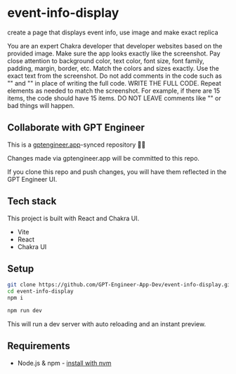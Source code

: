 # event-info-display

create a page that displays event info, use image and make exact replica

You are an expert Chakra developer that developer websites based on the provided image.
Make sure the app looks exactly like the screenshot.
Pay close attention to background color, text color, font size, font family,
padding, margin, border, etc. Match the colors and sizes exactly.
Use the exact text from the screenshot.
Do not add comments in the code such as "<!-- Add other navigation links as needed -->" and "<!-- ... other news items ... -->" in place of writing the full code. WRITE THE FULL CODE.
Repeat elements as needed to match the screenshot. For example, if there are 15 items, the code should have 15 items. DO NOT LEAVE comments like "<!-- Repeat for each news item -->" or bad things will happen.

## Collaborate with GPT Engineer

This is a [gptengineer.app](https://gptengineer.app)-synced repository 🌟🤖

Changes made via gptengineer.app will be committed to this repo.

If you clone this repo and push changes, you will have them reflected in the GPT Engineer UI.

## Tech stack

This project is built with React and Chakra UI.

- Vite
- React
- Chakra UI

## Setup

```sh
git clone https://github.com/GPT-Engineer-App-Dev/event-info-display.git
cd event-info-display
npm i
```

```sh
npm run dev
```

This will run a dev server with auto reloading and an instant preview.

## Requirements

- Node.js & npm - [install with nvm](https://github.com/nvm-sh/nvm#installing-and-updating)
